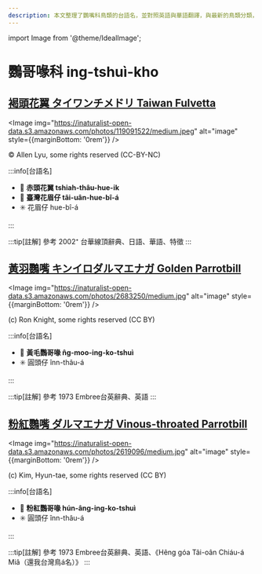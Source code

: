 ```yaml
---
description: 本文整理了鸚嘴科鳥類的台語名，並對照英語與華語翻譯，與最新的鳥類分類，期待能夠供未來的台語鳥類圖鑑當作參考
---
```


import Image from '@theme/IdealImage';

# 鸚哥喙科 ing-tshuì-kho

## [褐頭花翼 タイワンチメドリ Taiwan Fulvetta](https://ebird.org/species/taiful1)

<Image img="https://inaturalist-open-data.s3.amazonaws.com/photos/119091522/medium.jpeg" alt="image" style={{marginBottom: '0rem'}} />

<p className="image-caption">
© Allen Lyu, some rights reserved (CC-BY-NC)
</p>

:::info[台語名]

- 🎯 **赤頭花翼 tshiah-thâu-hue-i̍k**
- 🎯 **臺灣花眉仔 tâi-uân-hue-bî-á**
- ✳️ 花眉仔 hue-bî-á

:::

:::tip[註解]
參考 2002⁺ 台華線頂辭典、日語、華語、特徵
:::

## [黃羽鸚嘴 キンイロダルマエナガ Golden Parrotbill](https://ebird.org/species/golpar2)

<Image img="https://inaturalist-open-data.s3.amazonaws.com/photos/2683250/medium.jpg" alt="image" style={{marginBottom: '0rem'}} />

<p className="image-caption">
(c) Ron Knight, some rights reserved (CC BY)
</p>

:::info[台語名]

- 🎯 **黃毛鸚哥喙 n̂g-moo-ing-ko-tshuì**
- ✳️ 圓頭仔 înn-thâu-á

:::

:::tip[註解]
參考 1973 Embree台英辭典、英語
:::

## [粉紅鸚嘴 ダルマエナガ Vinous-throated Parrotbill](https://ebird.org/species/vitpar1)

<Image img="https://inaturalist-open-data.s3.amazonaws.com/photos/2619096/medium.jpg" alt="image" style={{marginBottom: '0rem'}} />

<p className="image-caption">
(c) Kim, Hyun-tae, some rights reserved (CC BY)
</p>

:::info[台語名]

- 🎯 **粉紅鸚哥喙 hún-âng-ing-ko-tshuì**
- ✳️ 圓頭仔 înn-thâu-á

:::

:::tip[註解]
參考 1973 Embree台英辭典、英語、《Hêng góa Tâi-oân Chiáu-á Miâ（還我台灣鳥á名）》
:::

